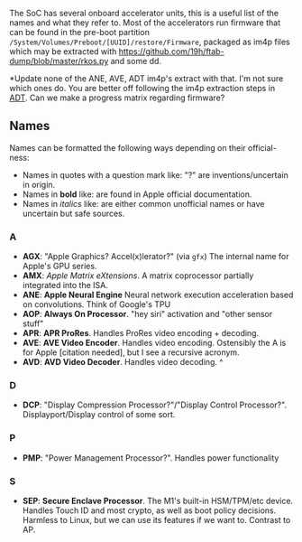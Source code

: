 The SoC has several onboard accelerator units, this is a useful list of the names and what they refer to. Most of the accelerators run firmware that can be found in the pre-boot partition `/System/Volumes/Preboot/[UUID]/restore/Firmware`, packaged as im4p files which may be extracted with <https://github.com/19h/ftab-dump/blob/master/rkos.py> and some dd. 

*Update none of the ANE, AVE, ADT im4p's extract with that. I'm not sure which ones do. You are better off following the im4p extraction steps in [ADT](FW-ADT.md). Can we make a progress matrix regarding firmware?

## Names

Names can be formatted the following ways depending on their official-ness:
* Names in quotes with a question mark like: "<name>?" are inventions/uncertain in origin.
* Names in **bold** like: **<name>** are found in Apple official documentation.
* Names in *italics* like: *<name>* are either common unofficial names or have uncertain but safe sources.

### A
* **AGX**: "Apple Graphics? Accel(x)lerator?" (via `gfx`) The internal name for Apple's GPU series. 
* **AMX**: *Apple Matrix eXtensions*. A matrix coprocessor partially integrated into the ISA.
* **ANE**: **Apple Neural Engine** Neural network execution acceleration based on convolutions. Think of Google's TPU
* **AOP**: **Always On Processor**. "hey siri" activation and "other sensor stuff"
* **APR**: **APR ProRes**. Handles ProRes video encoding + decoding.
* **AVE**: **AVE Video Encoder**. Handles video encoding. Ostensibly the A is for Apple [citation needed], but I see a recursive acronym.
* **AVD**: **AVD Video Decoder**. Handles video decoding. ^

### D
* **DCP**: "Display Compression Processor?"/"Display Control Processor?". Displayport/Display control of some sort.

### P
* **PMP**: "Power Management Processor?". Handles power functionality

### S
* **SEP**: **Secure Enclave Processor**. The M1's built-in HSM/TPM/etc device. Handles Touch ID and most crypto, as well as boot policy decisions. Harmless to Linux, but we can use its features if we want to. Contrast to AP.
